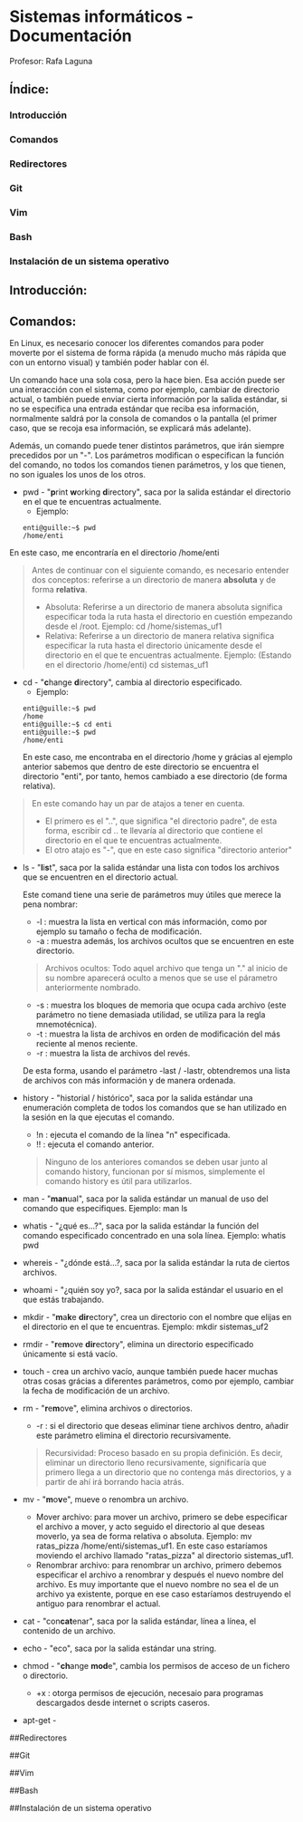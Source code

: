 # Sistemas informáticos - Documentación
Profesor: Rafa Laguna

## Índice:
###	Introducción

###	Comandos

###	Redirectores

###	Git

###	Vim

###	Bash

###	Instalación de un sistema operativo

## Introducción:

## Comandos:
En Linux, es necesario conocer los diferentes comandos para poder moverte por el sistema de forma rápida (a menudo mucho más rápida que con un entorno visual) y también poder hablar con él.

Un comando hace una sola cosa, pero la hace bien. Esa acción puede ser una interacción con el sistema, como por ejemplo, cambiar de directorio actual, o también puede enviar cierta información por la salida estándar, si no se especifica una entrada estándar que reciba esa información, normalmente saldrá por la consola de comandos o la pantalla (el primer caso, que se recoja esa información, se explicará más adelante).

Además, un comando puede tener distintos parámetros, que irán siempre precedidos por un "-". Los parámetros modifican o especifican la función del comando, no todos los comandos tienen parámetros, y los que tienen, no son iguales los unos de los otros.

- pwd - "**p**rint **w**orking **d**irectory", saca por la salida estándar el directorio en el que te encuentras actualmente.
	- Ejemplo: 
	```
	enti@guille:~$ pwd
	/home/enti
	```
En este caso, me encontraría en el directorio /home/enti

> Antes de continuar con el siguiente comando, es necesario entender dos conceptos: referirse a un directorio de manera **absoluta** y de forma **relativa**.
>	- Absoluta: Referirse a un directorio de manera absoluta significa especificar toda la ruta hasta el directorio en cuestión empezando desde el /root. Ejemplo: cd /home/sistemas_uf1
>	- Relativa: Referirse a un directorio de manera relativa significa especificar la ruta hasta el directorio únicamente desde el directorio en el que te encuentras actualmente. Ejemplo: (Estando en el directorio /home/enti) cd sistemas_uf1


- cd - "**c**hange **d**irectory", cambia al directorio especificado. 
	- Ejemplo:
	```
	enti@guille:~$ pwd
	/home
	enti@guille:~$ cd enti
	enti@guille:~$ pwd
	/home/enti
	```
	En este caso, me encontraba en el directorio /home y grácias al ejemplo anterior sabemos que dentro de este directorio se encuentra el directorio "enti", por tanto, hemos cambiado a ese directorio (de forma relativa).

>	En este comando hay un par de atajos a tener en cuenta.
>	- El primero es el "..", que significa "el directorio padre", de esta forma, escribir cd .. te llevaría al directorio que contiene el directorio en el que te encuentras actualmente.
>	- El otro atajo es "-", que en este caso significa "directorio anterior"

- ls - "**l**i**s**t", saca por la salida estándar una lista con todos los archivos que se encuentren en el directorio actual.

	Este comand tiene una serie de parámetros muy útiles que merece la pena nombrar:
	- -l : muestra la lista en vertical con más información, como por ejemplo su tamaño o fecha de modificación.
	- -a : muestra además, los archivos ocultos que se encuentren en este directorio.

	>Archivos ocultos: Todo aquel archivo que tenga un "." al inicio de su nombre aparecerá oculto a menos que se use el párametro anteriormente nombrado.

	- -s : muestra los bloques de memoria que ocupa cada archivo (este parámetro no tiene demasiada utilidad, se utiliza para la regla mnemotécnica).
	- -t : muestra la lista de archivos en orden de modificación del más reciente al menos reciente.
	- -r : muestra la lista de archivos del revés.

	De esta forma, usando el parámetro -last / -lastr, obtendremos una lista de archivos con más información y de manera ordenada.

- history - "historial / histórico", saca por la salida estándar una enumeración completa de todos los comandos que se han utilizado en la sesión en la que ejecutas el comando.
	- !n : ejecuta el comando de la línea "n" especificada.
	- !! : ejecuta el comando anterior.
	> Ninguno de los anteriores comandos se deben usar junto al comando history, funcionan por sí mismos, simplemente el comando history es útil para utilizarlos.

- man - "**man**ual", saca por la salida estándar un manual de uso del comando que especifiques. Ejemplo: man ls

- whatis - "¿qué es...?", saca por la salida estándar la función del comando especificado concentrado en una sola línea. Ejemplo: whatis pwd

- whereis - "¿dónde está...?, saca por la salida estándar la ruta de ciertos archivos.

- whoami - "¿quién soy yo?, saca por la salida estándar el usuario en el que estás trabajando.

- mkdir - "**m**a**k**e **dir**ectory", crea un directorio con el nombre que elijas en el directorio en el que te encuentras. Ejemplo: mkdir sistemas_uf2

- rmdir - "**r**e**m**ove **dir**ectory", elimina un directorio especificado únicamente si está vacío.

- touch - crea un archivo vacío, aunque también puede hacer muchas otras cosas grácias a diferentes parámetros, como por ejemplo, cambiar la fecha de modificación de un archivo.

- rm - "**r**e**m**ove", elimina archivos o directorios.
	- -r : si el directorio que deseas eliminar tiene archivos dentro, añadir este parámetro elimina el directorio recursivamente.
	> Recursividad: Proceso basado en su propia definición. Es decir, eliminar un directorio lleno recursivamente, significaría que primero llega a un directorio que no contenga más directorios, y a partir de ahí irá borrando hacia atrás.

- mv - "**m**o**v**e", mueve o renombra un archivo.
	- Mover archivo: para mover un archivo, primero se debe especificar el archivo a mover, y acto seguido el directorio al que deseas moverlo, ya sea de forma relativa o absoluta. Ejemplo: mv ratas_pizza /home/enti/sistemas_uf1. En este caso estaríamos moviendo el archivo llamado "ratas_pizza" al directorio sistemas_uf1.
	- Renombrar archivo: para renombrar un archivo, primero debemos especificar el archivo a renombrar y después el nuevo nombre del archivo. Es muy importante que el nuevo nombre no sea el de un archivo ya existente, porque en ese caso estaríamos destruyendo el antiguo para renombrar el actual.

- cat - "con**cat**enar", saca por la salida estándar, línea a línea, el contenido de un archivo.

- echo - "eco", saca por la salida estándar una string.

- chmod - "**ch**ange **mod**e", cambia los permisos de acceso de un fichero o directorio.
	- +x : otorga permisos de ejecución, necesaio para programas descargados desde internet o scripts caseros.

- apt-get - 

##Redirectores

##Git

##Vim

##Bash

##Instalación de un sistema operativo

